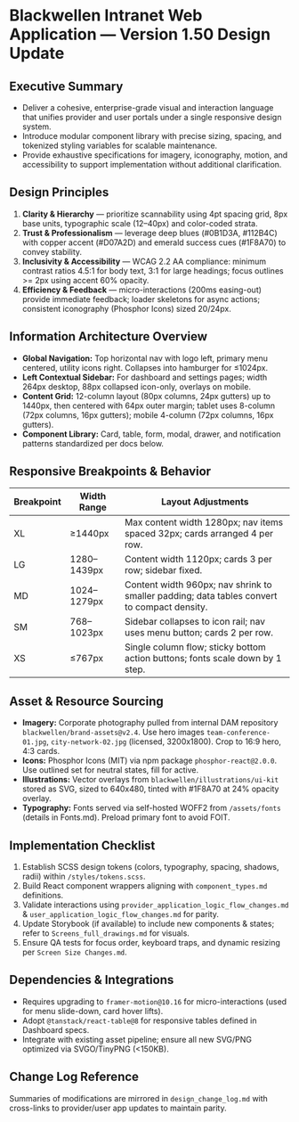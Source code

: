 # Blackwellen Intranet Web Application — Version 1.50 Design Update

## Executive Summary
- Deliver a cohesive, enterprise-grade visual and interaction language that unifies provider and user portals under a single responsive design system.
- Introduce modular component library with precise sizing, spacing, and tokenized styling variables for scalable maintenance.
- Provide exhaustive specifications for imagery, iconography, motion, and accessibility to support implementation without additional clarification.

## Design Principles
1. **Clarity & Hierarchy** — prioritize scannability using 4pt spacing grid, 8px base units, typographic scale (12–40px) and color-coded strata.
2. **Trust & Professionalism** — leverage deep blues (#0B1D3A, #112B4C) with copper accent (#D07A2D) and emerald success cues (#1F8A70) to convey stability.
3. **Inclusivity & Accessibility** — WCAG 2.2 AA compliance: minimum contrast ratios 4.5:1 for body text, 3:1 for large headings; focus outlines >= 2px using accent 60% opacity.
4. **Efficiency & Feedback** — micro-interactions (200ms easing-out) provide immediate feedback; loader skeletons for async actions; consistent iconography (Phosphor Icons) sized 20/24px.

## Information Architecture Overview
- **Global Navigation:** Top horizontal nav with logo left, primary menu centered, utility icons right. Collapses into hamburger for ≤1024px.
- **Left Contextual Sidebar:** For dashboard and settings pages; width 264px desktop, 88px collapsed icon-only, overlays on mobile.
- **Content Grid:** 12-column layout (80px columns, 24px gutters) up to 1440px, then centered with 64px outer margin; tablet uses 8-column (72px columns, 16px gutters); mobile 4-column (72px columns, 16px gutters).
- **Component Library:** Card, table, form, modal, drawer, and notification patterns standardized per docs below.

## Responsive Breakpoints & Behavior
| Breakpoint | Width Range | Layout Adjustments |
|------------|-------------|--------------------|
| XL | ≥1440px | Max content width 1280px; nav items spaced 32px; cards arranged 4 per row. |
| LG | 1280–1439px | Content width 1120px; cards 3 per row; sidebar fixed. |
| MD | 1024–1279px | Content width 960px; nav shrink to smaller padding; data tables convert to compact density. |
| SM | 768–1023px | Sidebar collapses to icon rail; nav uses menu button; cards 2 per row. |
| XS | ≤767px | Single column flow; sticky bottom action buttons; fonts scale down by 1 step. |

## Asset & Resource Sourcing
- **Imagery:** Corporate photography pulled from internal DAM repository `blackwellen/brand-assets@v2.4`. Use hero images `team-conference-01.jpg`, `city-network-02.jpg` (licensed, 3200x1800). Crop to 16:9 hero, 4:3 cards.
- **Icons:** Phosphor Icons (MIT) via npm package `phosphor-react@2.0.0`. Use outlined set for neutral states, fill for active.
- **Illustrations:** Vector overlays from `blackwellen/illustrations/ui-kit` stored as SVG, sized to 640x480, tinted with #1F8A70 at 24% opacity overlay.
- **Typography:** Fonts served via self-hosted WOFF2 from `/assets/fonts` (details in Fonts.md). Preload primary font to avoid FOIT.

## Implementation Checklist
1. Establish SCSS design tokens (colors, typography, spacing, shadows, radii) within `/styles/tokens.scss`.
2. Build React component wrappers aligning with `component_types.md` definitions.
3. Validate interactions using `provider_application_logic_flow_changes.md` & `user_application_logic_flow_changes.md` for parity.
4. Update Storybook (if available) to include new components & states; refer to `Screens_full_drawings.md` for visuals.
5. Ensure QA tests for focus order, keyboard traps, and dynamic resizing per `Screen Size Changes.md`.

## Dependencies & Integrations
- Requires upgrading to `framer-motion@10.16` for micro-interactions (used for menu slide-down, card hover lifts).
- Adopt `@tanstack/react-table@8` for responsive tables defined in Dashboard specs.
- Integrate with existing asset pipeline; ensure all new SVG/PNG optimized via SVGO/TinyPNG (<150KB).

## Change Log Reference
Summaries of modifications are mirrored in `design_change_log.md` with cross-links to provider/user app updates to maintain parity.

